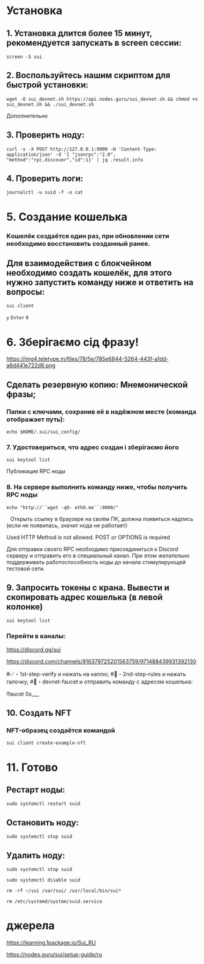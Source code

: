 # Установка

## 1. Установка длится более 15 минут, рекомендуется запускать в screen сессии:
 
`screen -S sui`

## 2. Воспользуйтесь нашим скриптом для быстрой установки:

`wget -O sui_devnet.sh https://api.nodes.guru/sui_devnet.sh && chmod +x sui_devnet.sh && ./sui_devnet.sh`

Дополнительно

## 3. Проверить ноду:

`curl -s -X POST http://127.0.0.1:9000 -H 'Content-Type: application/json' -d '{ "jsonrpc":"2.0", "method":"rpc.discover","id":1}' | jq .result.info`

## 4. Проверить логи:

`journalctl -u suid -f -o cat`

# 5. Создание кошелька

### Kошелёк создаётся один раз, при обновлении сети необходимо восстановить созданный ранее.

## Для взаимодействия с блокчейном необходимо создать кошелёк, для этого нужно запустить команду ниже и ответить на вопросы:

`sui client`

`y`
`Enter`
`0`

# 6. Зберігаємо сід фразу!

https://img4.teletype.in/files/78/5e/785e6844-5264-443f-a1dd-a8d441e722d8.png


## Сделать резервную копию: Мнемонической фразы;

### Папки с ключами, сохранив её в надёжном месте (команда отображает путь):

`echo $HOME/.sui/sui_config/`

### 7. Удостовериться, что адрес создан і зберігаємо його

`sui keytool list`

Публикация RPC ноды

### 8. На сервере выполнить команду ниже, чтобы получить RPC ноды

`echo "http://``wget -qO- eth0.me``:9000/"`

⠀Открыть ссылку в браузере на своём ПК, должна появиться надпись (если не появилась, значит нода не работает)

Used HTTP Method is not allowed. POST or OPTIONS is required

Для отправки своего RPC необходимо присоединиться к Discord серверу и отправить его в специальный канал. При этом желательно поддерживать работоспособность ноды до начала стимулирующей тестовой сети.

## 9. Запросить токены с крана. Вывести и скопировать адрес кошелька (в левой колонке)

`sui keytool list`

### Перейти в каналы:

https://discord.gg/sui

https://discord.com/channels/916379725201563759/971488439931392130

#✅・1st-step-verify и нажать на каплю;
#📕・2nd-step-rules и нажать галочку;
#🚰・devnet-faucet и отправить команду с адресом кошелька:

!faucet 0x___

## 10. Создать NFT
### NFT-образец создаётся командой

`sui client create-example-nft`

# 11. Готово

## Рестарт ноды:

`sudo systemctl restart suid`

## Остановить ноду:

`sudo systemctl stop suid`

## Удалить ноду:

`sudo systemctl stop suid`

`sudo systemctl disable suid`

`rm -rf ~/sui /var/sui/ /usr/local/bin/sui*`

`rm /etc/systemd/system/suid.service`

# джерела 

https://learning.1package.io/Sui_RU

https://nodes.guru/sui/setup-guide/ru

